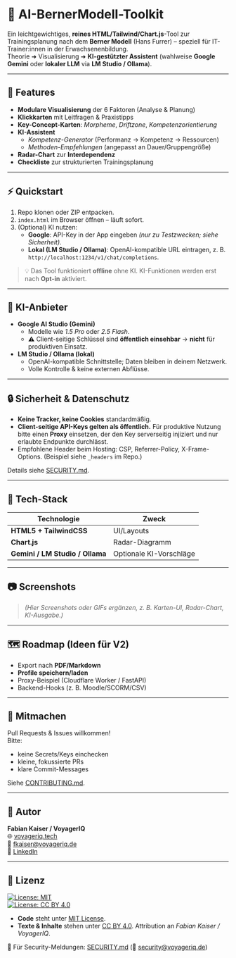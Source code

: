 # 📘 AI-BernerModell-Toolkit

Ein leichtgewichtiges, **reines HTML/Tailwind/Chart.js**-Tool zur Trainingsplanung nach dem **Berner Modell** (Hans Furrer) – speziell für IT-Trainer:innen in der Erwachsenenbildung.  
Theorie ➜ Visualisierung ➜ **KI-gestützter Assistent** (wahlweise **Google Gemini** oder **lokaler LLM** via **LM Studio / Ollama**).

---

## 🚀 Features
- **Modulare Visualisierung** der 6 Faktoren (Analyse & Planung)
- **Klickkarten** mit Leitfragen & Praxistipps
- **Key-Concept-Karten**: *Morpheme*, *Driftzone*, *Kompetenzorientierung*
- **KI-Assistent**
  - *Kompetenz-Generator* (Performanz → Kompetenz → Ressourcen)
  - *Methoden-Empfehlungen* (angepasst an Dauer/Gruppengröße)
- **Radar-Chart** zur **Interdependenz**
- **Checkliste** zur strukturierten Trainingsplanung

---

## ⚡ Quickstart
1. Repo klonen oder ZIP entpacken.  
2. `index.html` im Browser öffnen – läuft sofort.  
3. (Optional) KI nutzen:
   - **Google**: API-Key in der App eingeben *(nur zu Testzwecken; siehe Sicherheit)*.  
   - **Lokal (LM Studio / Ollama)**: OpenAI-kompatible URL eintragen, z. B.  
     `http://localhost:1234/v1/chat/completions`.

> 💡 Das Tool funktioniert **offline** ohne KI. KI-Funktionen werden erst nach **Opt-in** aktiviert.

---

## 🔌 KI-Anbieter
- **Google AI Studio (Gemini)**  
  - Modelle wie *1.5 Pro* oder *2.5 Flash*.  
  - ⚠️ Client-seitige Schlüssel sind **öffentlich einsehbar** → **nicht** für produktiven Einsatz.
- **LM Studio / Ollama (lokal)**  
  - OpenAI-kompatible Schnittstelle; Daten bleiben in deinem Netzwerk.  
  - Volle Kontrolle & keine externen Abflüsse.

---

## 🔒 Sicherheit & Datenschutz
- **Keine Tracker, keine Cookies** standardmäßig.  
- **Client-seitige API-Keys gelten als öffentlich.** Für produktive Nutzung bitte einen **Proxy** einsetzen, der den Key serverseitig injiziert und nur erlaubte Endpunkte durchlässt.  
- Empfohlene Header beim Hosting: CSP, Referrer-Policy, X-Frame-Options. (Beispiel siehe `_headers` im Repo.)  

Details siehe [SECURITY.md](SECURITY.md).

---

## 🧱 Tech-Stack
| Technologie | Zweck |
| --- | --- |
| **HTML5 + TailwindCSS** | UI/Layouts |
| **Chart.js** | Radar-Diagramm |
| **Gemini / LM Studio / Ollama** | Optionale KI-Vorschläge |

---

## 📷 Screenshots
> *(Hier Screenshots oder GIFs ergänzen, z. B. Karten-UI, Radar-Chart, KI-Ausgabe.)*

---

## 🗺️ Roadmap (Ideen für V2)
- Export nach **PDF/Markdown**  
- **Profile speichern/laden**  
- Proxy-Beispiel (Cloudflare Worker / FastAPI)  
- Backend-Hooks (z. B. Moodle/SCORM/CSV)  

---

## 🤝 Mitmachen
Pull Requests & Issues willkommen!  
Bitte:
- keine Secrets/Keys einchecken  
- kleine, fokussierte PRs  
- klare Commit-Messages  

Siehe [CONTRIBUTING.md](CONTRIBUTING.md).

---

## 👤 Autor
**Fabian Kaiser / VoyagerIQ**  
🌐 [voyageriq.tech](https://voyageriq.tech)  
📧 fkaiser@voyageriq.de  
🔗 [LinkedIn](https://www.linkedin.com/in/fkaiser95)

---

## 🪪 Lizenz

[![License: MIT](https://img.shields.io/badge/Code-MIT-green.svg)](LICENSE)  
[![License: CC BY 4.0](https://img.shields.io/badge/Content-CC%20BY%204.0-blue.svg)](https://creativecommons.org/licenses/by/4.0/)

- **Code** steht unter [MIT License](LICENSE).  
- **Texte & Inhalte** stehen unter [CC BY 4.0](https://creativecommons.org/licenses/by/4.0/). Attribution an *Fabian Kaiser / VoyagerIQ*.  

📌 Für Security-Meldungen: [SECURITY.md](SECURITY.md) (📧 security@voyageriq.de)
